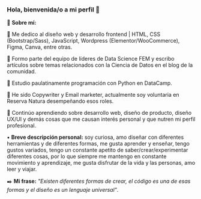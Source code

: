 ### Hola, bienvenida/o a mi perfil 👋

🔹 **Sobre mí:**

📌 Me dedico al diseño web y desarrollo frontend | HTML, CSS (Bootstrap/Sass), JavaScript, Wordpress (Elementor/WooCommerce), Figma, Canva, entre otras.

📌 Formo parte del equipo de líderes de Data Science FEM y escribo artículos sobre temas relacionados con la Ciencia de Datos en el blog de la comunidad.

📌 Estudio paulatinamente programación con Python en DataCamp.

📌 He sido Copywriter y Email marketer, actualmente soy voluntaria en Reserva Natura desempeñando esos roles.

📌 Continúo aprendiendo sobre desarrollo web, diseño de producto, diseño UX/UI y demás cosas que me causan interés personal y que nutren mi perfil profesional.


▪️ **Breve descripción personal:** soy curiosa, amo diseñar con diferentes herramientas y de diferentes formas, me gusta aprender y enseñar, tengo gustos variados, tengo un constante apetito de saber/crear/experimentar diferentes cosas, por lo que siempre me mantengo en constante movimiento y aprendizaje, me gusta disfrutar de la vida y las personas, amo leer y viajar.

✒️ **Mi frase:** *"Existen diferentes formas de crear, el código es una de esas formas y el diseño es un lenguaje universal"*.

<!--
**Emilysdominguez/emilysdominguez** is a ✨ _special_ ✨ repository because its `README.md` (this file) appears on your GitHub profile.

